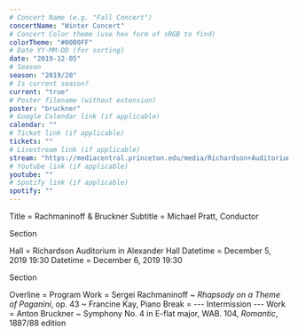 ```yaml
---
# Concert Name (e.g. "Fall Concert")
concertName: "Winter Concert"
# Concert Color theme (use hex form of sRGB to find)
colorTheme: "#00B0FF"
# Date YY-MM-DD (for sorting)
date: "2019-12-05"
# Season
season: "2019/20"
# Is current season?
current: "true"
# Poster filename (without extension)
poster: "bruckner"
# Google Calendar link (if applicable)
calendar: ""
# Ticket link (if applicable)
tickets: ""
# Livestream link (if applicable)
stream: "https://mediacentral.princeton.edu/media/Richardson+Auditorium/1_tmulc7h5/18927281"
# Youtube link (if applicable)
youtube: ""
# Spotify link (if applicable)
spotify: ""
---
```

Title = Rachmaninoff & Bruckner
Subtitle = Michael Pratt, Conductor

Section

Hall = Richardson Auditorium in Alexander Hall
Datetime = December 5, 2019 19:30
Datetime = December 6, 2019 19:30

Section

Overline = Program
Work = Sergei Rachmaninoff ~ *Rhapsody on a Theme of Paganini*, op. 43 ~ Francine Kay, Piano
Break = --- Intermission ---
Work = Anton Bruckner ~ Symphony No. 4 in E-flat major, WAB. 104, *Romantic*, 1887/88 edition
